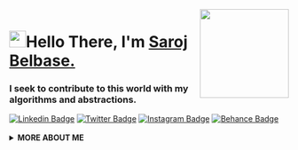 
<img align="right" src="https://media.giphy.com/media/d31vTpVi1LAcDvdm/giphy.gif" height="160px" width="auto">

<h1 align="left"><img src="https://raw.githubusercontent.com/sarojbelbase/sarojbelbase/master/wave.gif" width="30px">Hello There, I'm <a href="https://sarojbelbase.me">Saroj Belbase.</a></h1>

<h3 align="left">I seek to contribute to this world with my algorithms and abstractions.</h3>

<a target="_blank" href="https://linkedin.com/in/sarojbelbase/">
<img src="https://img.shields.io/badge/-sarojbelbase-blue?style=for-the-badge&logo=Linkedin&logoColor=white&link=https://linkedin.com/in/sarojbelbase/" alt="Linkedin Badge"></a>

<a target="_blank" href="https://twitter.com/whoisevensaroj">
<img src="https://img.shields.io/badge/whoisevensaroj-1ca0f1?style=for-the-badge&logo=twitter&logoColor=white&link=https://twitter.com/whoisevensaroj" alt="Twitter Badge"></a>

<a target="_blank" href="https://instagram.com/whoisevensaroj/">
<img src="https://img.shields.io/badge/-whoisevensaroj-E1306C?style=for-the-badge&logo=Instagram&logoColor=white&link=https://instagram.com/whoisevensaroj/" alt="Instagram Badge"></a>

<a target="_blank" href="https://behance.net/sarojbelbase/">
<img src="https://img.shields.io/badge/-sarojbelbase-141414?style=for-the-badge&logo=Behance&logoColor=white&link=https://behance.net/sarojbelbase" alt="Behance Badge"></a>
<br>

<br>

  <details>
    <summary>
    <strong>MORE ABOUT ME</strong>
    </summary>

```javascript
const sarojbelbase = {
  availableForHire: true,
  education: "UnderGraduate",
  otherAlias: "Full Stack Developer",
  codesIn: ["Javascript", "HTML", "CSS", "Python", "Bash"],
  currentlylearning: ["Docker", "Kubernetes", "TailwindCss", "Django", "NuxtJs"],
  toolsUsing: ["Vue", "Flask", "Django", "FastAPI", "Sass", "AWS", "Wordpress", "Firebase", "Figma"],
  experiences: [
    {
      company : "Behance",
      post : "Graphic Designer | Freelancing"
    },
    {
      company : "Eagle Eye Pvt. Ltd",
      post : "Senior Graphic Designer"
    },
    {
      company : "Bottle Technology Pvt. Ltd",
      post : "Python Developer"
    }
  ],
}
```

![sarojbelbase's github stats](https://github-readme-stats.vercel.app/api?username=sarojbelbase&show_icons=true&icon_color=141414&bg_color=ffffff&hide_border=true&line_height=25&text_color=141414&hide_title=true&count_private=true)

<img src="https://media.giphy.com/media/RhwkGhrlj3NVSOxWSN/giphy.gif" height="30"> <em><b>I'm mostly active around the internet</b> so if you want to say hi or just dropby, feel free to <a target="_blank" href="https://github.com/sarojbelbase/sarojbelbase/discussions/new"><strong> start a discussion here</strong></a>, I'll be happy to exchange our views on dinosaurs or life or anything you fancy about ;)</b> </em>


<a target="_blank" href="https://github.com/sarojbelbase/sarojbelbase/">
<img src="https://img.shields.io/badge/dynamic/json?url=https://api.countapi.xyz/hit/visitor-badge/sarojbelbase&style=for-the-badge&label=visitors&query=value&color=0F0F1A&labelColor=0F0F1A" alt="sarojbelbase's vistors">
</a>

  </details>
